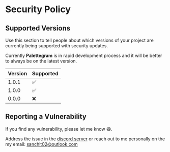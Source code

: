 # Security Policy

## Supported Versions

Use this section to tell people about which versions of your project are
currently being supported with security updates.

Currently **Palettegram** is in rapid development process and it will be better to always be on the latest version.

| Version | Supported          |
| ------- | ------------------ |
| 1.0.1   | :white_check_mark: |
| 1.0.0   | :white_check_mark: |
| 0.0.0   | :x:                |

## Reporting a Vulnerability

If you find any vulnerability, please let me know :smile:.

Address the issue in the [discord server](https://discord.gg/TAW9vC2Hu7) or reach out to me personally on the my email: [sanchit02@outlook.com](mailto:sanchit02@outlook.com?subject=Palettegram%20vulnerabilities)
